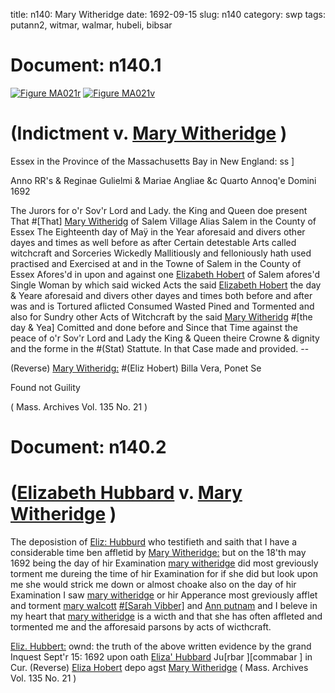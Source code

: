 title: n140: Mary Witheridge
date: 1692-09-15
slug: n140
category: swp
tags: putann2, witmar, walmar, hubeli, bibsar




# Document: n140.1

<a href="archives/MA135/large/MA021r.jpg" class="jqueryLightbox">![Figure MA021r](archives/MA135/small/MA021r.jpg)</a>
<a href="archives/MA135/large/MA021v.jpg" class="jqueryLightbox">![Figure MA021v](archives/MA135/small/MA021v.jpg)</a>

# (Indictment v. [Mary Witheridge](/tag/witmar.html) )

Essex in the Province of the Massachusetts Bay in New England: ss ] 

Anno RR's & Reginae Gulielmi & Mariae Angliae &c Quarto Annoq'e Domini 1692 

The Jurors for o'r Sov'r Lord and Lady. the King and Queen doe present That #[That] [Mary Witheridg](/tag/witmar.html) of Salem Village Alias Salem in the County of Essex The Eighteenth day of Maÿ in the Year aforesaid and divers other dayes and times as well before as after Certain detestable Arts called witchcraft and Sorceries Wickedly Mallitiously and felloniously hath used practised and Exercised at and in the Towne of Salem in the County of Essex Afores'd in upon and against one [Elizabeth Hobert](/tag/hubeli.html) of Salem afores'd Single Woman by which said wicked Acts the said [Elizabeth Hobert](/tag/hubeli.html) the day & Yeare aforesaid and divers other dayes and times both before and after was and is Tortured aflicted Consumed Wasted Pined and Tormented and also for Sundry other Acts of Witchcraft by the said [Mary Witheridg](/tag/witmar.html) #[the day & Yea] Comitted and done before and Since that Time against the peace of o'r Sov'r Lord and Lady the King & Queen theire Crowne & dignity and the forme in the #(Stat) Stattute. In that Case made and provided. --

(Reverse) [Mary Witheridg:](/tag/witmar.html) #(Eliz Hobert) Billa Vera, Ponet Se

Found not Guility 

( Mass. Archives Vol. 135 No. 21 )


# Document: n140.2


# ([Elizabeth Hubbard](/tag/hubeli.html) v. [Mary Witheridge](/tag/witmar.html) )

The deposistion of [Eliz: Hubburd](/tag/hubeli.html) who testifieth and saith that I have a considerable time ben affletid by [Mary Witheridge:](/tag/witmar.html) but on the 18'th may 1692 being the day of hir Examination [mary witheridge](/tag/witmar.html) did most greviously torment me dureing the time of hir Examination for if she did but look upon me she would strick me down or almost choake also on the day of hir Examination I saw [mary witheridge](/tag/witmar.html) or hir Apperance most greviously afflet and torment [mary walcott](/tag/walmar.html) [#[Sarah Vibber]](/tag/bibsar.html) and [Ann putnam](/tag/putann2.html) and I beleve in my heart that [mary witheridge](/tag/witmar.html) is a wicth and that she has often affleted and tormented me and the afforesaid parsons by acts of wicthcraft.

[Eliz. Hubbert:](/tag/hubeli.html) ownd: the truth of the above written evidence by the grand Inquest Sept'r 15: 1692 upon oath
[Eliza' Hubbard](/tag/hubeli.html) Ju[rbar ][commabar ] in Cur.  (Reverse) [Eliza Hobert](/tag/hubeli.html) depo agst [Mary Witheridge](/tag/witmar.html) ( Mass. Archives Vol. 135 No. 21 )